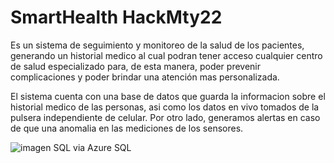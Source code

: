 # SmartHealth HackMty22

Es un sistema de seguimiento y monitoreo de la salud de los pacientes, generando un historial medico al cual 
podran tener acceso cualquier centro de salud especializado para, de esta manera, poder prevenir complicaciones
y poder brindar una atención mas personalizada.

El sistema cuenta con una base de datos que guarda la informacion sobre el historial medico de las personas, 
asi como los datos en vivo tomados de la pulsera independiente de celular. Por otro lado, generamos alertas en 
caso de que una anomalia en las mediciones de los sensores.


![imagen](https://user-images.githubusercontent.com/85259381/192143545-7bf85b25-323f-4ac4-aa15-d2c76c27b4b9.png)
SQL via Azure SQL 

